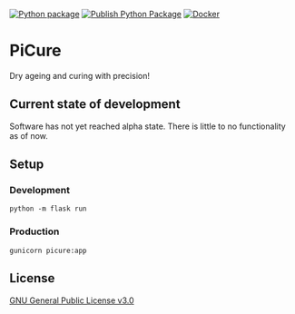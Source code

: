 [![Python package](https://github.com/mhupfauer/picure/actions/workflows/lint_and_install.yml/badge.svg?branch=master)](https://github.com/mhupfauer/picure/actions/workflows/lint_and_install.yml)
[![Publish Python Package](https://github.com/mhupfauer/picure/actions/workflows/publish-wheel.yml/badge.svg)](https://github.com/mhupfauer/picure/actions/workflows/publish-wheel.yml)
[![Docker](https://github.com/mhupfauer/picure/actions/workflows/docker-publish.yml/badge.svg)](https://github.com/mhupfauer/picure/actions/workflows/docker-publish.yml)

# PiCure
Dry ageing and curing with precision!

## Current state of development
Software has not yet reached alpha state. There is little to no functionality as of now.

## Setup
### Development
```python -m flask run```

### Production
```gunicorn picure:app```

## License
[GNU General Public License v3.0](https://github.com/mhupfauer/picure/blob/master/LICENSE.txt)

